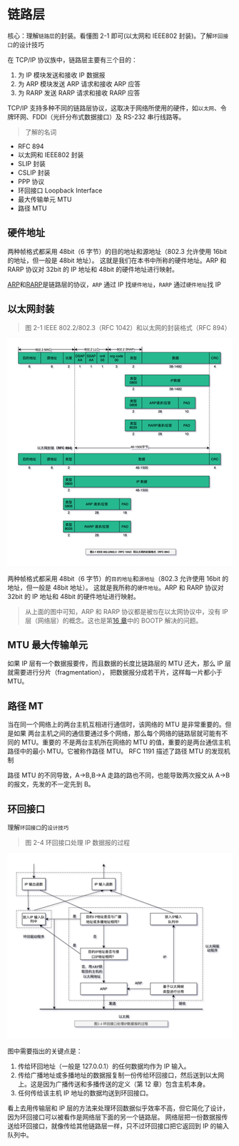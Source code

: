 # 链路层

核心：理解`链路层`的封装。看懂图 2-1 即可(以太网和 IEEE802 封装)。了解`环回接口`的设计技巧

在 TCP/IP 协议族中，链路层主要有三个目的：

1. 为 IP 模块发送和接收 IP 数据报
2. 为 ARP 模块发送 ARP 请求和接收 ARP 应答
3. 为 RARP 发送 RARP 请求和接收 RARP 应答

TCP/IP 支持多种不同的链路层协议，这取决于网络所使用的硬件，如`以太网`、令牌环网、FDDI（光纤分布式数据接口）及 RS-232 串行线路等。

> 了解的名词

- RFC 894
- 以太网和 IEEE802 封装
- SLIP 封装
- CSLIP 封装
- PPP 协议
- 环回接口 Loopback Interface
- 最大传输单元 MTU
- 路径 MTU

## 硬件地址

两种帧格式都采用 48bit（6 字节）的目的地址和源地址（802.3 允许使用 16bit 的地址，但一般是 48bit 地址）。
这就是我们在本书中所称的硬件地址。ARP 和 RARP 协议对 32bit 的 IP 地址和 48bit 的硬件地址进行映射。

[ARP](./chp-04.md)和[RARP](./chp-05.md)是链路层的协议，`ARP` 通过 IP 找`硬件地址`，`RARP` 通过`硬件地址`找 IP

## 以太网封装

> 图 2-1 IEEE 802.2/802.3（RFC 1042）和以太网的封装格式（RFC 894）

![TCP-IP-2-1.png](./images/TCP-IP-2-1.png)

两种帧格式都采用 48bit（6 字节）的`目的地址`和`源地址`（802.3 允许使用 16bit 的地址，但一般是 48bit 地址）。
这就是我所称的`硬件地址`。ARP 和 RARP 协议对 32bit 的 IP 地址和 48bit 的硬件地址进行映射。

> 从上面的图中可知，ARP 和 RARP 协议都是被`包`在以太网协议中，没有 IP 层（网络层）的概念。这也是第[16 章](chp-16.md)中的 BOOTP 解决的问题。

## MTU 最大传输单元

如果 IP 层有一个数据报要传，而且数据的长度比链路层的 MTU 还大，那么 IP 层就需要进行分片（fragmentation），
把数据报分成若干片，这样每一片都小于 MTU。

## 路径 MT

当在同一个网络上的两台主机互相进行通信时，该网络的 MTU 是非常重要的。但是如果
两台主机之间的通信要通过多个网络，那么每个网络的链路层就可能有不同的 MTU。重要的
不是两台主机所在网络的 MTU 的值，重要的是两台通信主机路径中的最小 MTU。它被称作路径 MTU。
RFC 1191 描述了路径 MTU 的发现机制

路径 MTU 的不同导致，A->B,B->A 走路的路也不同，也能导致两次报文从 A->B 的报文，先发的不一定先到 B。

## 环回接口

理解`环回接口`的`设计技巧`

> 图 2-4 环回接口处理 IP 数据报的过程

![TCP-IP-2-4.png](./images/TCP-IP-2-4.png)

图中需要指出的关键点是：

1. 传给环回地址（一般是 127.0.0.1）的任何数据均作为 IP 输入。
2. 传给广播地址或多播地址的数据报复制一份传给环回接口，然后送到以太网上。这是因为广播传送和多播传送的定义（第 12 章）包含主机本身。
3. 任何传给该主机 IP 地址的数据均送到环回接口。

看上去用传输层和 IP 层的方法来处理环回数据似乎效率不高，但它简化了设计，因为环回接口可以被看作是网络层下面的另一个链路层。
网络层把一份数据报传送给环回接口，就像传给其他链路层一样，只不过环回接口把它返回到 IP 的输入队列中。
